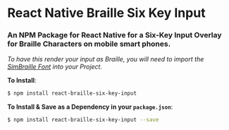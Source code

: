 # React Native Braille Six Key Input
### An NPM Package for React Native for a Six-Key Input Overlay for Braille Characters on mobile smart phones.

_To have this render your input as Braille, you will need to import the [SimBraille Font](http://www.brl.org/simbraille.html "BRL: Braille Through Remote Learning Web Site, SimBraille Font Page.") into your Project._

**To Install**: 

```bash
$ npm install react-braille-six-key-input
```

**To Install & Save as a Dependency in your `package.json`**:

```bash
$ npm install react-braille-six-key-input --save
```
